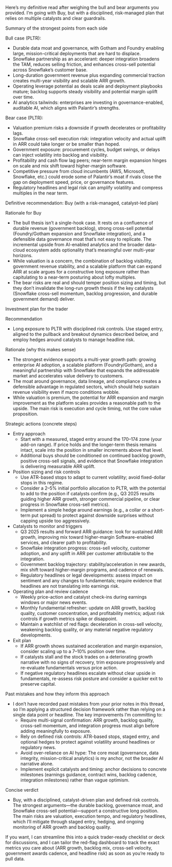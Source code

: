 Here’s my definitive read after weighing the bull and bear arguments you provided. I’m going with Buy, but with a disciplined, risk-managed plan that relies on multiple catalysts and clear guardrails.

Summary of the strongest points from each side

Bull case (PLTR):
- Durable data moat and governance, with Gotham and Foundry enabling large, mission-critical deployments that are hard to displace.
- Snowflake partnership as an accelerant: deeper integration broadens the TAM, reduces selling friction, and enhances cross-sell potential across Snowflake’s customer base.
- Long-duration government revenue plus expanding commercial traction creates multi-year visibility and scalable ARR growth.
- Operating leverage potential as deals scale and deployment playbooks mature; backlog supports steady visibility and potential margin uplift over time.
- AI analytics tailwinds: enterprises are investing in governance-enabled, auditable AI, which aligns with Palantir’s strengths.

Bear case (PLTR):
- Valuation premium risks a downside if growth decelerates or profitability lags.
- Snowflake cross-sell execution risk: integration velocity and actual uplift in ARR could take longer or be smaller than hoped.
- Government exposure: procurement cycles, budget swings, or delays can inject volatility into backlog and visibility.
- Profitability and cash flow lag peers; near-term margin expansion hinges on scale and mix shift toward higher-margin software.
- Competitive pressure from cloud incumbents (AWS, Microsoft, Snowflake, etc.) could erode some of Palantir’s moat if rivals close the gap on deployment speed, price, or governance features.
- Regulatory headlines and legal risk can amplify volatility and compress multiples in the near term.

Definitive recommendation: Buy (with a risk-managed, catalyst-led plan)

Rationale for Buy
- The bull thesis isn’t a single-hook case. It rests on a confluence of durable revenue (government backlog), strong cross-sell potential (Foundry/Gotham expansion and Snowflake integration), and a defensible data governance moat that’s not easy to replicate. The incremental upside from AI-enabled analytics and the broader data-cloud ecosystem adds optionality that’s meaningful over multi-year horizons.
- While valuation is a concern, the combination of backlog visibility, government revenue stability, and a scalable platform that can expand ARR at scale argues for a constructive long exposure rather than capitulating to a near-term posturing about lofty multiples.
- The bear risks are real and should temper position sizing and timing, but they don’t invalidate the long-run growth thesis if the key catalysts (Snowflake cross-sell momentum, backlog progression, and durable government demand) deliver.

Investment plan for the trader

Recommendation
- Long exposure to PLTR with disciplined risk controls. Use staged entry, aligned to the pullback and breakout dynamics described below, and employ hedges around catalysts to manage headline risk.

Rationale (why this makes sense)
- The strongest evidence supports a multi-year growth path: growing enterprise AI adoption, a scalable platform (Foundry/Gotham), and a meaningful partnership with Snowflake that expands the addressable market and accelerates value delivery to customers.
- The moat around governance, data lineage, and compliance creates a defensible advantage in regulated sectors, which should help sustain revenue visibility even if macro conditions wobble.
- While valuation is premium, the potential for ARR expansion and margin improvement as the platform scales provides a reasonable path to the upside. The main risk is execution and cycle timing, not the core value proposition.

Strategic actions (concrete steps)
- Entry approach
  - Start with a measured, staged entry around the 170–174 zone (your add-on range). If price holds and the longer-term thesis remains intact, scale into the position in smaller increments above that level.
  - Additional buys should be conditioned on continued backlog growth, positive cross-sell signals, and evidence that Snowflake integration is delivering measurable ARR uplift.
- Position sizing and risk controls
  - Use ATR-based stops to adapt to current volatility; avoid fixed-dollar stops in this regime.
  - Consider a 2–5% initial portfolio allocation to PLTR, with the potential to add to the position if catalysts confirm (e.g., Q3 2025 results guiding higher ARR growth, stronger commercial pipeline, or clear progress in Snowflake cross-sell metrics).
  - Implement a simple hedge around earnings (e.g., a collar or a short-term put spread) to protect against downside surprises without capping upside too aggressively.
- Catalysts to monitor and triggers
  - Q3 2025 results and forward ARR guidance: look for sustained ARR growth, improving mix toward higher-margin Software-enabled services, and clearer path to profitability.
  - Snowflake integration progress: cross-sell velocity, customer adoption, and any uplift in ARR per customer attributable to the integration.
  - Government backlog trajectory: stability/acceleration in new awards, mix shift toward higher-margin programs, and cadence of renewals.
  - Regulatory headlines or legal developments: assess impact on sentiment and any changes to fundamentals; require evidence that headlines are not translating into earnings risk.
- Operating plan and review cadence
  - Weekly price-action and catalyst check-ins during earnings windows or major news events.
  - Monthly fundamental refresher: update on ARR growth, backlog quality, customer concentration, and profitability metrics; adjust risk controls if growth metrics spike or disappoint.
  - Maintain a watchlist of red flags: deceleration in cross-sell velocity, weakening backlog quality, or any material negative regulatory developments.
- Exit plan
  - If ARR growth shows sustained acceleration and margin expansion, consider scaling up to a 7–10% position over time.
  - If catalysts stall and the stock trades on a deteriorating growth narrative with no signs of recovery, trim exposure progressively and re-evaluate fundamentals versus price action.
  - If negative regulatory headlines escalate without clear upside in fundamentals, re-assess risk posture and consider a quicker exit to preserve capital.

Past mistakes and how they inform this approach
- I don’t have recorded past mistakes from your prior notes in this thread, so I’m applying a structured decision framework rather than relying on a single data point or headline. The key improvements I’m committing to:
  - Require multi-signal confirmation: ARR growth, backlog quality, cross-sell momentum, and integration progress must align before adding meaningfully to exposure.
  - Rely on defined risk controls: ATR-based stops, staged entry, and optional hedges to protect against volatility around headlines or regulatory news.
  - Avoid over-reliance on AI hype: The core moat (governance, data integrity, mission-critical analytics) is my anchor, not the broader AI narrative alone.
  - Implement explicit catalysts and timing: anchor decisions to concrete milestones (earnings guidance, contract wins, backlog cadence, integration milestones) rather than vague optimism.

Concise verdict
- Buy, with a disciplined, catalyst-driven plan and defined risk controls. The strongest arguments—the durable backlog, governance moat, and Snowflake cross-sell potential—support a constructive long position. The main risks are valuation, execution tempo, and regulatory headlines, which I’ll mitigate through staged entry, hedging, and ongoing monitoring of ARR growth and backlog quality.

If you want, I can streamline this into a quick trader-ready checklist or deck for discussions, and I can tailor the red-flag dashboard to track the exact metrics you care about (ARR growth, backlog mix, cross-sell velocity, government awards cadence, and headline risk) as soon as you’re ready to pull data.